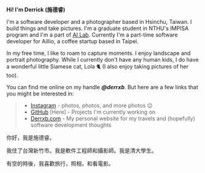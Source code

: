 **Hi! I'm Derrick (施德睿)**

I'm a software developer and a photographer based in Hsinchu, Taiwan. I build things and take pictures. I'm a graduate student in NTHU's IMPISA program and I'm a part of [AI Lab](http://ai.cs.nthu.edu.tw/).  Currently I'm a part-time software developer for Aillio, a coffee startup based in Taipei.

In my free time, I like to roam to capture moments. I enjoy landscape and portrait photography. While I currently don't have any human kids, I do have a wonderful little Siamese cat, Lola 🐈 (I also enjoy taking pictures of her too).

You can find me online on my handle ***@derrxb***. But here are a few links that you might be interested in:

> * [Instagram](https://instagram.com/derrxb) - photos, photos, and more photos 😉
> * [GitHub](https://github.com/derrxb) [Here] - Projects I'm currently working on
> * [Derrxb.com](https://derrxb.com) - My personal website for my travels and (hopefully) software development thoughts

你好，我是施德睿。

我住了台灣新竹市。我是軟件工程師和攝影師。我是清大學生。

有空的時後，我喜歡旅行，照相，和看電影。
